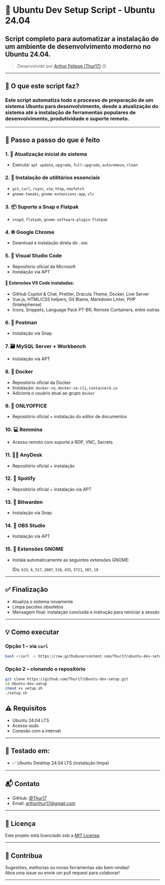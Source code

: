 # 🚀 Ubuntu Dev Setup Script - Ubuntu 24.04

## Script completo para automatizar a instalação de um ambiente de desenvolvimento moderno no **Ubuntu 24.04**.

> Desenvolvido por [Arthur Felippe (Thur17)](https://github.com/Thur17) 😉

---

## 📌 O que este script faz?

### Este script automatiza **todo o processo de preparação de um sistema Ubuntu para desenvolvimento**, desde a atualização do sistema até a instalação de ferramentas populares de desenvolvimento, produtividade e suporte remoto.

---

## 🧾 Passo a passo do que é feito

### 1. 🔄 Atualização inicial do sistema
- Executa: `apt update`, `upgrade`, `full-upgrade`, `autoremove`, `clean`

### 2. 🔧 Instalação de utilitários essenciais
- `git`, `curl`, `rsync`, `vim`, `htop`, `neofetch`
- `gnome-tweaks`, `gnome-extensions-app`, `vlc`

### 3. 📦 Suporte a Snap e Flatpak
- `snapd`, `flatpak`, `gnome-software-plugin-flatpak`

### 4. 🌐 Google Chrome
- Download e instalação direta do `.deb`

### 5. 📝 Visual Studio Code
- Repositório oficial da Microsoft
- Instalação via APT

#### 🔌 Extensões VS Code instaladas:
- GitHub Copilot & Chat, Prettier, Dracula Theme, Docker, Live Server
- Vue.js, HTML/CSS helpers, Git Blame, Markdown Linter, PHP (Intelephense)
- Icons, Snippets, Language Pack PT-BR, Remote Containers, entre outras

### 6. 📮 Postman
- Instalação via Snap

### 7. 🗃️ MySQL Server + Workbench
- Instalação via APT

### 8. 🐳 Docker
- Repositório oficial da Docker
- Instalação: `docker-ce`, `docker-ce-cli`, `containerd.io`
- Adiciona o usuário atual ao grupo `docker`

### 9. 📄 ONLYOFFICE
- Repositório oficial + instalação do editor de documentos

### 10. 💻 Remmina
- Acesso remoto com suporte a RDP, VNC, Secrets

### 11. 🧑‍💻 AnyDesk
- Repositório oficial + instalação

### 12. 🎵 Spotify
- Repositório oficial + instalação via APT

### 13. 🔐 Bitwarden
- Instalação via Snap

### 14. 🎥 OBS Studio
- Instalação via APT

### 15. 🧩 Extensões GNOME
- Instala automaticamente as seguintes extensões GNOME:

  IDs: `615`, `6`, `517`, `2087`, `516`, `435`, `5721`, `307`, `19`

---

## ✅ Finalização
- Atualiza o sistema novamente
- Limpa pacotes obsoletos
- Mensagem final: instalação concluída e instrução para reiniciar a sessão

---

## 💡 Como executar

### Opção 1 – via `curl`
```bash
bash <(curl -s https://raw.githubusercontent.com/Thur17/ubuntu-dev-setup/main/setup.sh)
```
### Opção 2 – clonando o repositório

```bash
git clone https://github.com/Thur17/Ubuntu-dev-setup.git
cd Ubuntu-dev-setup
chmod +x setup.sh
./setup.sh
```

## ⚠️ Requisitos

- Ubuntu 24.04 LTS  
- Acesso sudo  
- Conexão com a internet  

---

## 🧪 Testado em:

- ✅ Ubuntu Desktop 24.04 LTS (instalação limpa)

---

## 📬 Contato

- GitHub: [@Thur17](https://github.com/Thur17)  
- Email: arthurthur17@gmail.com

---

## 📄 Licença

Este projeto está licenciado sob a [MIT License](LICENSE).

---

## 🙌 Contribua

Sugestões, melhorias ou novas ferramentas são bem-vindas!  
Abra uma issue ou envie um pull request para colaborar!

---